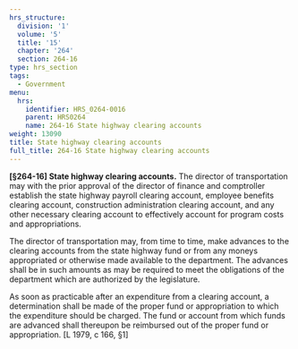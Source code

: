 ```yaml
---
hrs_structure:
  division: '1'
  volume: '5'
  title: '15'
  chapter: '264'
  section: 264-16
type: hrs_section
tags:
  - Government
menu:
  hrs:
    identifier: HRS_0264-0016
    parent: HRS0264
    name: 264-16 State highway clearing accounts
weight: 13090
title: State highway clearing accounts
full_title: 264-16 State highway clearing accounts
---
```

**[§264-16] State highway clearing accounts.** The director of transportation may with the prior approval of the director of finance and comptroller establish the state highway payroll clearing account, employee benefits clearing account, construction administration clearing account, and any other necessary clearing account to effectively account for program costs and appropriations.

The director of transportation may, from time to time, make advances to the clearing accounts from the state highway fund or from any moneys appropriated or otherwise made available to the department. The advances shall be in such amounts as may be required to meet the obligations of the department which are authorized by the legislature.

As soon as practicable after an expenditure from a clearing account, a determination shall be made of the proper fund or appropriation to which the expenditure should be charged. The fund or account from which funds are advanced shall thereupon be reimbursed out of the proper fund or appropriation. [L 1979, c 166, §1]